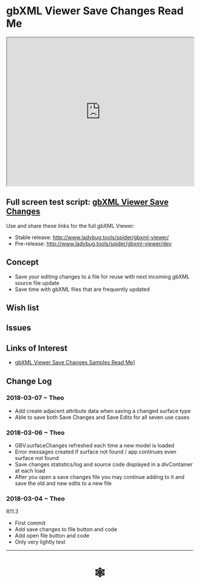 <span style=display:none; >[You are now in a GitHub source code view - click this link to view Read Me file as a web page](http://www.ladybug.tools/spider/index.html#gbxml-viewer/r11/gv-sav/README.md "View file as a web page." ) </span>

# gbXML Viewer Save Changes Read Me


<iframe class=iframeReadMe src=http://www.ladybug.tools/spider/gbxml-viewer/r11/gv-sav/gv-sav.html width=100% height=400px >Iframes are not displayed on github.com</iframe>


## Full screen test script: [gbXML Viewer Save Changes]( http://www.ladybug.tools/spider/gbxml-viewer/r11/gv-sav/gv-sav.html )

Use and share these links for the full gbXML Viewer:

* Stable release: <http://www.ladybug.tools/spider/gbxml-viewer/>
* Pre-release: <http://www.ladybug.tools/spider/gbxml-viewer/dev>

## Concept

* Save your editing changes to a file for reuse with next incoming gbXML source file update
* Save time with gbXML files that are frequently updated


## Wish list



## Issues



## Links of Interest

* [gbXML Viewer Save Changes Samples Read Me]( http://www.ladybug.tools/spider/index.html#gbxml-sample-files/save-changes-samples/README.md )]

## Change Log

### 2018-03-07 ~ Theo

* Add create adjacent attribute data when saving a changed surface type
* Able to save both Save Changes and Save Edits for all seven use cases

### 2018-03-06 ~ Theo

* GBV.surfaceChanges refreshed each time a new model is loaded
* Error messages created if surface not found / app continues even surface not found
* Save changes statistics/log and source code displayed in a divContainer at each load
* After you open a save changes file you may continue adding to it and save the old and new edits to a new file


### 2018-03-04 ~ Theo

R11.3
* First commit
* Add save changes to file button and code
* Add open file button and code
* Only very lightly test

***

# <center title="hello!" ><a href=javascript:window.scrollTo(0,0); style=text-decoration:none; > &#x1f578; </a></center>




